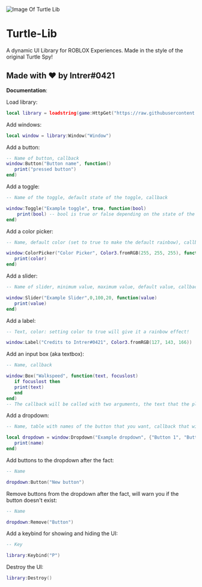 ![Image Of Turtle Lib](https://external-content.duckduckgo.com/iu/?u=https%3A%2F%2Fi.gyazo.com%2Fb99b087c7482e8376f69a4ca7a803924.png)

# Turtle-Lib
A dynamic UI Library for ROBLOX Experiences. Made in the style of the original Turtle Spy!

## Made with ❤️ by Intrer#0421

**Documentation**:

Load library:
```lua
local library = loadstring(game:HttpGet("https://raw.githubusercontent.com/miroeramaa/TurtleLib/main/TurtleUiLib.lua"))()
```

Add windows:
```lua
local window = library:Window("Window")
```

Add a button:
```lua
-- Name of button, callback
window:Button("Button name", function()
   print("pressed button")
end)
```

Add a toggle:
```lua
-- Name of the toggle, default state of the toggle, callback

window:Toggle("Example toggle", true, function(bool)
    print(bool) -- bool is true or false depending on the state of the toggle
end)
```

Add a color picker:
```lua
-- Name, default color (set to true to make the default rainbow), callback

window:ColorPicker("Color Picker", Color3.fromRGB(255, 255, 255), function(color)
   print(color)
end)
```

Add a slider:
```lua
-- Name of slider, minimum value, maximum value, default value, callback

window:Slider("Example Slider",0,100,20, function(value)
   print(value)
end)
```

Add a label:
```lua
-- Text, color: setting color to true will give it a rainbow effect!

window:Label("Credits to Intrer#0421", Color3.fromRGB(127, 143, 166))
```

Add an input box (aka textbox):
```lua
-- Name, callback

window:Box("Walkspeed", function(text, focuslost)
   if focuslost then
   print(text)
   end
end)
-- The callback will be called with two arguments, the text that the player inputted and whether the player has stopped writing
```

Add a dropdown:
```lua
-- Name, table with names of the button that you want, callback that will be called with the name of the button that was pressed

local dropdown = window:Dropdown("Example dropdown", {"Button 1", "Button 2", "Third button"}, function(name)
   print(name)
end)
```

Add buttons to the dropdown after the fact:
```lua
-- Name

dropdown:Button("New button")
```

Remove buttons from the dropdown after the fact, will warn you if the button doesn't exist:
```lua
-- Name

dropdown:Remove("Button")
```

Add a keybind for showing and hiding the UI:
```lua
-- Key

library:Keybind("P")
```

Destroy the UI:
```lua
library:Destroy()
```

